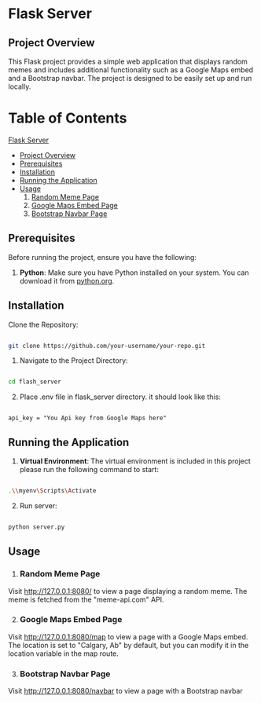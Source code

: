 # Flask Server

## Project Overview

This Flask project provides a simple web application that displays random memes and includes additional functionality such as a Google Maps embed and a Bootstrap navbar. The project is designed to be easily set up and run locally.


# Table of Contents

[Flask Server](#flask-server)
- [Project Overview](#project-overview)
- [Prerequisites](#prerequisites)
- [Installation](#installation)
- [Running the Application](#running-the-application)
- [Usage](#usage)
    1. [Random Meme Page](#random-meme-page)
    2. [Google Maps Embed Page](#google-maps-embed-page)
    3. [Bootstrap Navbar Page](#bootstrap-navbar-page)

## Prerequisites

Before running the project, ensure you have the following:

1. **Python**: Make sure you have Python installed on your system. You can download it from [python.org](https://www.python.org/downloads/).

## Installation

Clone the Repository:

```bash

git clone https://github.com/your-username/your-repo.git

```

1. Navigate to the Project Directory:

```bash

cd flash_server

```

2. Place .env file in flask_server directory. it should look like this:

```.env

api_key = "You Api key from Google Maps here"

```

## Running the Application

1. **Virtual Environment**: The virtual environment is included in this project please run the following command to start:

```bash

.\\myenv\Scripts\Activate

```

2. Run server:

```bash

python server.py

```

## Usage

1. ### Random Meme Page
Visit http://127.0.0.1:8080/ to view a page displaying a random meme. The meme is fetched from the "meme-api.com" API.

2. ### Google Maps Embed Page
Visit http://127.0.0.1:8080/map to view a page with a Google Maps embed. The location is set to "Calgary, Ab" by default, but you can modify it in the location variable in the map route.

3. ### Bootstrap Navbar Page
Visit http://127.0.0.1:8080/navbar to view a page with a Bootstrap navbar